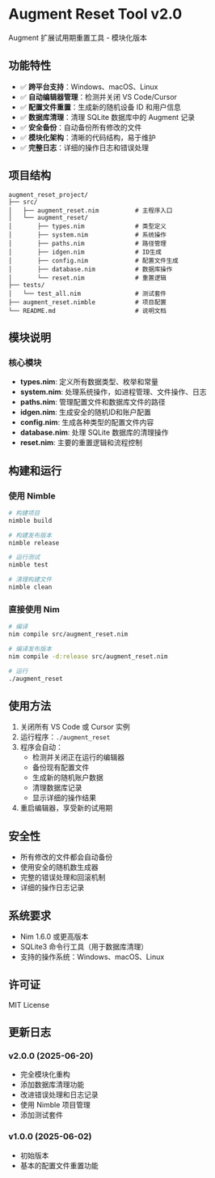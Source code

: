 # Augment Reset Tool v2.0

Augment 扩展试用期重置工具 - 模块化版本

## 功能特性

- ✅ **跨平台支持**：Windows、macOS、Linux
- ✅ **自动编辑器管理**：检测并关闭 VS Code/Cursor
- ✅ **配置文件重置**：生成新的随机设备 ID 和用户信息
- ✅ **数据库清理**：清理 SQLite 数据库中的 Augment 记录
- ✅ **安全备份**：自动备份所有修改的文件
- ✅ **模块化架构**：清晰的代码结构，易于维护
- ✅ **完整日志**：详细的操作日志和错误处理

## 项目结构

```
augment_reset_project/
├── src/
│   ├── augment_reset.nim          # 主程序入口
│   └── augment_reset/
│       ├── types.nim              # 类型定义
│       ├── system.nim             # 系统操作
│       ├── paths.nim              # 路径管理
│       ├── idgen.nim              # ID生成
│       ├── config.nim             # 配置文件生成
│       ├── database.nim           # 数据库操作
│       └── reset.nim              # 重置逻辑
├── tests/
│   └── test_all.nim               # 测试套件
├── augment_reset.nimble           # 项目配置
└── README.md                      # 说明文档
```

## 模块说明

### 核心模块

- **types.nim**: 定义所有数据类型、枚举和常量
- **system.nim**: 处理系统操作，如进程管理、文件操作、日志
- **paths.nim**: 管理配置文件和数据库文件的路径
- **idgen.nim**: 生成安全的随机ID和账户配置
- **config.nim**: 生成各种类型的配置文件内容
- **database.nim**: 处理 SQLite 数据库的清理操作
- **reset.nim**: 主要的重置逻辑和流程控制

## 构建和运行

### 使用 Nimble

```bash
# 构建项目
nimble build

# 构建发布版本
nimble release

# 运行测试
nimble test

# 清理构建文件
nimble clean
```

### 直接使用 Nim

```bash
# 编译
nim compile src/augment_reset.nim

# 编译发布版本
nim compile -d:release src/augment_reset.nim

# 运行
./augment_reset
```

## 使用方法

1. 关闭所有 VS Code 或 Cursor 实例
2. 运行程序：`./augment_reset`
3. 程序会自动：
   - 检测并关闭正在运行的编辑器
   - 备份现有配置文件
   - 生成新的随机账户数据
   - 清理数据库记录
   - 显示详细的操作结果
4. 重启编辑器，享受新的试用期

## 安全性

- 所有修改的文件都会自动备份
- 使用安全的随机数生成器
- 完整的错误处理和回滚机制
- 详细的操作日志记录

## 系统要求

- Nim 1.6.0 或更高版本
- SQLite3 命令行工具（用于数据库清理）
- 支持的操作系统：Windows、macOS、Linux

## 许可证

MIT License

## 更新日志

### v2.0.0 (2025-06-20)
- 完全模块化重构
- 添加数据库清理功能
- 改进错误处理和日志记录
- 使用 Nimble 项目管理
- 添加测试套件

### v1.0.0 (2025-06-02)
- 初始版本
- 基本的配置文件重置功能
